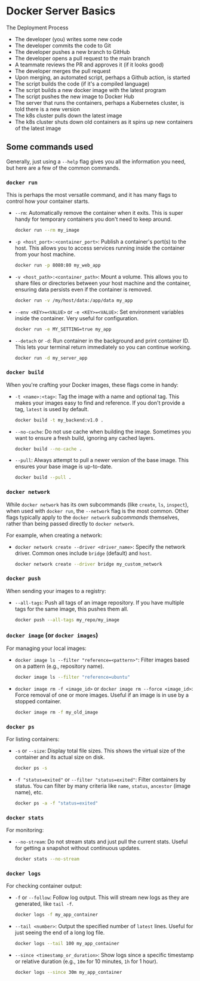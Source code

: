 # Docker Server Basics

The Deployment Process
- The developer (you) writes some new code
- The developer commits the code to Git
- The developer pushes a new branch to GitHub
- The developer opens a pull request to the main branch
- A teammate reviews the PR and approves it (if it looks good)
- The developer merges the pull request
- Upon merging, an automated script, perhaps a Github action, is started
- The script builds the code (if it's a compiled language)
- The script builds a new docker image with the latest program
- The script pushes the new image to Docker Hub
- The server that runs the containers, perhaps a Kubernetes cluster, is told there is a new version
- The k8s cluster pulls down the latest image
- The k8s cluster shuts down old containers as it spins up new containers of the latest image

## Some commands used

Generally, just using a `--help` flag gives you all the information you need, but here are a few of the common commands.

### `docker run`
This is perhaps the most versatile command, and it has many flags to control how your container starts.

*   `--rm`: Automatically remove the container when it exits. This is super handy for temporary containers you don't need to keep around.
    ```bash
    docker run --rm my_image
    ```
*   `-p <host_port>:<container_port>`: Publish a container's port(s) to the host. This allows you to access services running inside the container from your host machine.
    ```bash
    docker run -p 8080:80 my_web_app
    ```
*   `-v <host_path>:<container_path>`: Mount a volume. This allows you to share files or directories between your host machine and the container, ensuring data persists even if the container is removed.
    ```bash
    docker run -v /my/host/data:/app/data my_app
    ```
*   `--env <KEY>=<VALUE>` or `-e <KEY>=<VALUE>`: Set environment variables inside the container. Very useful for configuration.
    ```bash
    docker run -e MY_SETTING=true my_app
    ```
*   `--detach` or `-d`: Run container in the background and print container ID. This lets your terminal return immediately so you can continue working.
    ```bash
    docker run -d my_server_app
    ```

### `docker build`
When you're crafting your Docker images, these flags come in handy:

*   `-t <name>:<tag>`: Tag the image with a name and optional tag. This makes your images easy to find and reference. If you don't provide a tag, `latest` is used by default.
    ```bash
    docker build -t my_backend:v1.0 .
    ```
*   `--no-cache`: Do not use cache when building the image. Sometimes you want to ensure a fresh build, ignoring any cached layers.
    ```bash
    docker build --no-cache .
    ```
*   `--pull`: Always attempt to pull a newer version of the base image. This ensures your base image is up-to-date.
    ```bash
    docker build --pull .
    ```

### `docker network`
While `docker network` has its own subcommands (like `create`, `ls`, `inspect`), when used with `docker run`, the `--network` flag is the most common. Other flags typically apply to the `docker network` *subcommands* themselves, rather than being passed directly to `docker network`.

For example, when creating a network:

*   `docker network create --driver <driver_name>`: Specify the network driver. Common ones include `bridge` (default) and `host`.
    ```bash
    docker network create --driver bridge my_custom_network
    ```

### `docker push`
When sending your images to a registry:

*   `--all-tags`: Push all tags of an image repository. If you have multiple tags for the same image, this pushes them all.
    ```bash
    docker push --all-tags my_repo/my_image
    ```

### `docker image` (or `docker images`)
For managing your local images:

*   `docker image ls --filter "reference=<pattern>"`: Filter images based on a pattern (e.g., repository name).
    ```bash
    docker image ls --filter "reference=ubuntu"
    ```
*   `docker image rm -f <image_id>` or `docker image rm --force <image_id>`: Force removal of one or more images. Useful if an image is in use by a stopped container.
    ```bash
    docker image rm -f my_old_image
    ```

### `docker ps`
For listing containers:

*   `-s` or `--size`: Display total file sizes. This shows the virtual size of the container and its actual size on disk.
    ```bash
    docker ps -s
    ```
*   `-f "status=exited"` or `--filter "status=exited"`: Filter containers by status. You can filter by many criteria like `name`, `status`, `ancestor` (image name), etc.
    ```bash
    docker ps -a -f "status=exited"
    ```

### `docker stats`
For monitoring:

*   `--no-stream`: Do not stream stats and just pull the current stats. Useful for getting a snapshot without continuous updates.
    ```bash
    docker stats --no-stream
    ```

### `docker logs`
For checking container output:

*   `-f` or `--follow`: Follow log output. This will stream new logs as they are generated, like `tail -f`.
    ```bash
    docker logs -f my_app_container
    ```
*   `--tail <number>`: Output the specified number of `latest` lines. Useful for just seeing the end of a long log file.
    ```bash
    docker logs --tail 100 my_app_container
    ```
*   `--since <timestamp_or_duration>`: Show logs since a specific timestamp or relative duration (e.g., `10m` for 10 minutes, `1h` for 1 hour).
    ```bash
    docker logs --since 30m my_app_container
    ```
